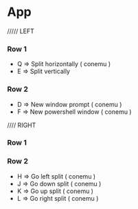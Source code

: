 # App
///// LEFT
### Row 1
* Q => Split horizontally ( conemu )
* E => Split vertically

### Row 2
* D => New window prompt ( conemu )
* F => New powershell window ( conemu )

//// RIGHT

### Row 1

### Row 2
* H => Go left split ( conemu )
* J => Go down split ( conemu )
* K => Go up split ( conemu )
* L => Go right split ( conemu )
